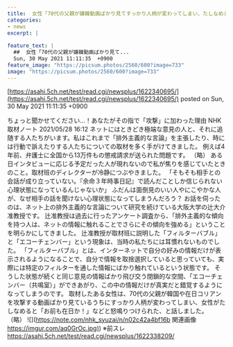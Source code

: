 ```yaml
---
title:  女性「70代の父親が嫌韓動画ばかり見てすっかり人柄が変わってしまい、たしなめると『お前も在日か！』と怒鳴られました…」★3  
categories:
- news
excerpt: |
  
feature_text: |
  ##  女性「70代の父親が嫌韓動画ばかり見て...
  Sun, 30 May 2021 11:11:35  +0900
feature_image: "https://picsum.photos/2560/600?image=733"
image: "https://picsum.photos/2560/600?image=733"
---
```


[https://asahi.5ch.net/test/read.cgi/newsplus/1622340695/](https://asahi.5ch.net/test/read.cgi/newsplus/1622340695/)
posted on Sun, 30 May 2021 11:11:35  +0900

<!--more-->

ちょっと聞かせてください…！あなたがその指で「攻撃」に加わった理由 NHK取材ノート 2021/05/28 16:12 ネットにはときどき極端な意見の人と、それに追随する人たちがいます。私はこれまで「排外主義的な言論」を主張したり、時には行動で訴えたりする人たちについての取材を多く手がけてきました。 例えば4年前、弁護士に全国から13万件もの懲戒請求が送られた問題です。 （略） ある日インタビューに応じる予定だった人が現れないので私が焦りを感じていたときのこと。取材班のディレクターが冷静につぶやきました。 「そもそも相手との会話が成り立っていない。『余命３年時事日記』で読んだことしか信じられない心理状態になっているんじゃないか」 ふだんは面倒見のいい人やにこやかな人が、なぜ相手の話を聞けない心理状態になってしまうんだろう？ お話を伺ったのは、ネット上の排外主義的な言論について研究を続けている大阪大学の辻大介准教授です。 辻准教授は過去に行ったアンケート調査から、「排外主義的な傾向を持つ人は、ネットの情報に触れることでさらにその傾向を強める」ということを明らかにしてきました。 辻准教授が取材班に説明した「フィルターバブル」と「エコーチェンバー」という現象は、当時の私たちには耳慣れないものでした。 「フィルターバブル」とは、インターネットで自分の好みの情報だけが表示されるようになることで、自分で情報を取捨選択していると思っていても、実際には特定のフィルターを通した情報にばかり触れているという状態です。 そうした状態が続くと同じ意見の情報ばかり飛び交う閉鎖的な空間、「エコーチェンバー（共鳴室）」ができあがり、この中の情報だけが真実だと錯覚するようになってしまうのです。 取材したある女性は、70代の父親が韓国や在日コリアンを攻撃する動画ばかり見ているうちにすっかり人柄が変わってしまい、女性がたしなめると「お前も在日か！」などと怒鳴りつけられた、と話しました。 （略） ![](https://note.com/nhk_syuzai/n/n02c42a4bf16b 関連画像 [https://imgur.com/aq0GrOc.jpg)](https://imgur.com/aq0GrOc.jpg)) ※前スレ https://asahi.5ch.net/test/read.cgi/newsplus/1622338209/
